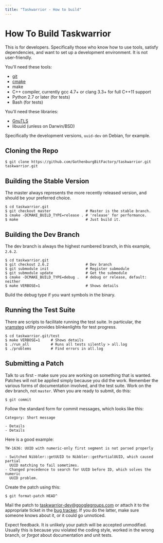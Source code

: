 ```yaml
---
title: "Taskwarrior - How to build"
---
```


# How To Build Taskwarrior

This is for developers.
Specifically those who know how to use tools, satisfy dependencies, and want to set up a development environment.
It is not user-friendly.

You\'ll need these tools:

- [git](https://git-scm.com/)
- [cmake](https://cmake.org)
- make
- C++ compiler, currently gcc 4.7+ or clang 3.3+ for full C++11 support
- Python 2.7 or later (for tests)
- Bash (for tests)

You\'ll need these libraries:

- [GnuTLS](https://www.gnutls.org/)
- libuuid (unless on Darwin/BSD)

Specifically the development versions, `uuid-dev` on Debian, for example.

## Cloning the Repo

```
$ git clone https://github.com/GothenburgBitFactory/taskwarrior.git taskwarrior.git
```

## Building the Stable Version

The master always represents the more recently released version, and should be your preferred choice.

```
$ cd taskwarrior.git
$ git checkout master                # Master is the stable branch.
$ cmake -DCMAKE_BUILD_TYPE=release . # 'release' for performance.
$ make                               # Just build it.
```

## Building the Dev Branch

The dev branch is always the highest numbered branch, in this example, `2.6.2`.

```
$ cd taskwarrior.git
$ git checkout 2.6.2                 # Dev branch
$ git submodule init                 # Register submodule
$ git submodule update               # Get the submodule
$ cmake -DCMAKE_BUILD_TYPE=debug .   # debug or release, default: neither
$ make VERBOSE=1                     # Shows details
```

Build the debug type if you want symbols in the binary.

## Running the Test Suite

There are scripts to facilitate running the test suite.
In particular, the [vramsteg](https://gothenburgbitfactory.org/projects/vramsteg) utility provides blinkenlights for test progress.

```
$ cd taskwarrior.git/test
$ make VERBOSE=1     # Shows details
$ ./run_all          # Runs all tests silently > all.log
$ ./problems         # Find errors in all.log
```

## Submitting a Patch

Talk to us first - make sure you are working on something that is wanted.
Patches will not be applied simply because you did the work.
Remember the various forms of documentation involved, and the test suite.
Work on the dev branch, not `master`.
When you are ready to submit, do this:

```
$ git commit
```

Follow the standard form for commit messages, which looks like this:

```
Category: Short message

- Details
- Details
```

Here is a good example:

```
TW-1636: UUID with numeric-only first segment is not parsed properly

- Switched Nibbler::getUUID to Nibbler::getPartialUUID, which caused partial
  UUID matching to fail sometimes.
- Changed precedence to search for UUID before ID, which solves the numeric
  UUID problem.
```

Create the patch using this:

```
$ git format-patch HEAD^
```

Mail the patch to <taskwarrior-dev@googlegroups.com> or attach it to the appropriate ticket in the [bug tracker](https://github.com/GothenburgBitFactory/taskwarrior/issues).
If you do the latter, make sure someone knows about it, or it could go unnoticed.

Expect feedback.
It is unlikely your patch will be accepted unmodified.
Usually this is because you violated the coding style, worked in the wrong branch, or *forgot* about documentation and unit tests.
